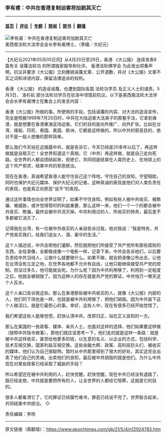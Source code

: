 ### 李有甫：中共在香港复制迫害将加剧其灭亡

---

#### [首页](../../../..?n12924783) &nbsp;|&nbsp; [评论](../../../../../epoch-comment?n12924783) &nbsp;|&nbsp; [专题](../../../../../epoch-special?n12924783) &nbsp;|&nbsp; [禁闻](../../../../../epoch-news?n12924783) &nbsp;|&nbsp; [禁书](../../../../../books?n12924783) &nbsp;|&nbsp; [翻墙](https://github.com/gfw-breaker/nogfw/blob/master/README.md?n12924783)


<div><img alt="李有甫：中共在香港复制迫害将加剧其灭亡" class="attachment-djy_600_400 size-djy_600_400 wp-post-image" src="https://i.epochtimes.com/assets/uploads/2021/05/id12924784-sDSC01620ab-600x400-1.jpg"/>
<div class="caption">
 美西南法轮大法学会会长李有甫博士。（季媛／大纪元）
</div></div><hr/><div class="post_content" id="artbody" itemprop="articleBody">
 <!-- article content begin -->
 <p>
  【大纪元2021年05月05日讯】从4月20日至29日，香港
  <ok href="https://www.epochtimes.com/gb/tag/%E3%80%8A%E5%A4%A7%E5%85%AC%E6%8A%A5%E3%80%8B.html">
   《大公报》
  </ok>
  连续发表8篇有关
  <ok href="https://www.epochtimes.com/gb/tag/%E8%AF%AC%E8%94%91%E6%B3%95%E8%BD%AE%E5%8A%9F.html">
   诬蔑法轮功
  </ok>
  的所谓独家报导和社评。
  <ok href="https://www.epochtimes.com/gb/tag/%E9%A6%99%E6%B8%AF%E6%B3%95%E8%BD%AE%E4%BD%9B%E5%AD%A6%E4%BC%9A.html">
   香港法轮佛学会
  </ok>
  为此发出郑重声明，抗议并要求《大公报》立刻撤销诬蔑文章、公开道歉，并对《大公报》文章不实之词和诽谤内容，保留法律追诉的权利。
 </p>
 <p>
  香港
  <ok href="https://www.epochtimes.com/gb/tag/%E3%80%8A%E5%A4%A7%E5%85%AC%E6%8A%A5%E3%80%8B.html">
   《大公报》
  </ok>
  的造谣诬蔑，也遭到国际各国
  <ok href="https://www.epochtimes.com/gb/tag/%E6%B3%95%E8%BD%AE%E5%8A%9F%E5%AD%A6%E5%91%98.html">
   法轮功学员
  </ok>
  及正义人士的谴责。5月3日，
  <ok href="https://www.epochtimes.com/gb/tag/%E6%B4%9B%E6%9D%89%E7%9F%B6.html">
   洛杉矶
  </ok>
  部分法轮功学员在驻洛中领馆前抗议，以下是美西南法轮大法学会会长李有甫博士在集会上的发言内容：
 </p>
 <p>
  香港《大公报》所做的事，所使用的手段，包括诬蔑的内容、对大法的造谣宣传，完全是照搬1999年7月20日时，中共在大陆迫害大法弟子的那套手法，它拿到香港，就是想要在香港重演这场迫害。它们的目的是向外推广、向外扩张，比如在台湾、缅甸、印尼、泰国、美国、欧洲，它都是这样做的。所以中共的邪恶目的，绝对不是一般人想像的那样简单。
 </p>
 <p>
  那么我们今天站在这揭露中共，就是告诉它，今天已经是20多年以后了，再这样做就是自取灭亡！全世界知道这个真相，它（中共）再这样做，就是自己走向死路。全世界的人都会团结起来，拒绝它，共同彻底结束在人类历史上、在地球上的这个共产邪灵，结束中共的邪恶统治。
 </p>
 <p>
  现在在香港，真诚希望香港人能守住自己这个阵地，守住自己的良知，守望相助，同时也保护大纪元媒体、保护大纪元的记者。这种真诚的表现是他们对人类负责任的表现，也是真正向邪恶“说不”的表现。
 </p>
 <p>
  通过这件事情也向全世界证明了，如果不守住良知，例如有些人被中共收买、被欺骗、被威胁，或许觉得暂时的利益重要，那么这样一来，他们一个一个的都会被中共收买、欺骗，最终会被中共消灭掉。中共利用过的人、所收买的特务，最后差不多都被它消灭了。
 </p>
 <p>
  记得我在台湾，有一位被中共收买的人亲自告诉过我，他对我说：“我是特务，共产党收买我们，给我们送女人、酒、豪华的生活。”
 </p>
 <p>
  这个人描述说，中共会把他们灌醉，然后就把他们所接受了共产党所有那些腐败的东西，全给录像，全都做成像一个电影一样，记录下来。中共会告诉他们，以后要负责给中共当线人，让做什么就要做什么。如果不做，就会把录像公布出去，让他在台湾没有立足之地，在世界各地都不允许有自由，让他只能继续接受共产党的控制。但没过多久，他可能就会死。为什么呢？因为中共利用够了，利用到一定程度之后，他就会被销毁了。因为这种人的存在就是共产党的罪证，中共怕万一哪天这个人反水。
 </p>
 <p>
  这个人亲口告诉我这些。那么在香港那些被中共收买的人，就像《大公报》内部的人，他们的下场也是一样，也就是被中共利用够了，把他们销毁。因为中共留下这个人做活口，就是它最担心的事。幸好，这些人中，现在有很多已经开始觉悟了。
 </p>
 <p>
  我们希望这些人能够觉悟，赶快认清中共，改邪归正，站在正义良知的一方。
 </p>
 <p>
  那么在美国的一些政客、媒体、亲共人士，也面对这样的选择，他们如果要这样做（按照中共指令做事），那他们就应该思考一下，他们走的就是这样一条路：就是被中共这样收买，甚至给他更多的钱，以生意的名义、以企业的方式，包括科学、技术互相交换，国家利益互相交换。这些金融大鳄、政客、高科技巨头们、被收买的媒体，他们认为自己很聪明，暂时从中共那里得到了很大的好处，其实这完全出卖了他们自己的灵魂，出卖他们的良知，最后被中共销毁的就是他们。为什么中共现在对某些政客已经采取了威胁的手段？
 </p>
 <p>
  所以希望还在被中共利用的人，赶快觉醒，赶快觉醒。现在中共已经没有退路了，路已经走绝，中共就是要把所有的人，让全世界的人都给它陪葬，这就是它的目的。
 </p>
 <p>
  很多人都看清它了，它的罪证已经罄竹难书，罪恶已经说不完了。世界联合起来，共同结束中共统治。 ◇
 </p>
 <p>
  责任编辑：李欣
 </p>
 <!-- article content end -->
 <div id="below_article_ad">
 </div>
</div>


---

原文链接（需翻墙）：https://www.epochtimes.com/gb/21/5/4/n12924783.htm